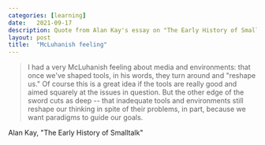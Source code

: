 ```yaml
---
categories: [learning]
date:   2021-09-17
description: Quote from Alan Kay's essay on "The Early History of Smalltalk"
layout: post
title:  "McLuhanish feeling"
---
```


> I had a very McLuhanish feeling about media and environments: that once we've shaped tools, in his words, they turn around and "reshape us." Of course this is a great idea if the tools are really good and aimed squarely at the issues in question. But the other edge of the sword cuts as deep -- that inadequate tools and environments still reshape our thinking in spite of their problems, in part, because we want paradigms to guide our goals.

Alan Kay, "The Early History of Smalltalk"